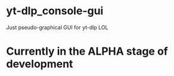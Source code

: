# yt-dlp_console-gui
Just pseudo-graphical GUI for yt-dlp LOL
# Currently in the ALPHA stage of development
